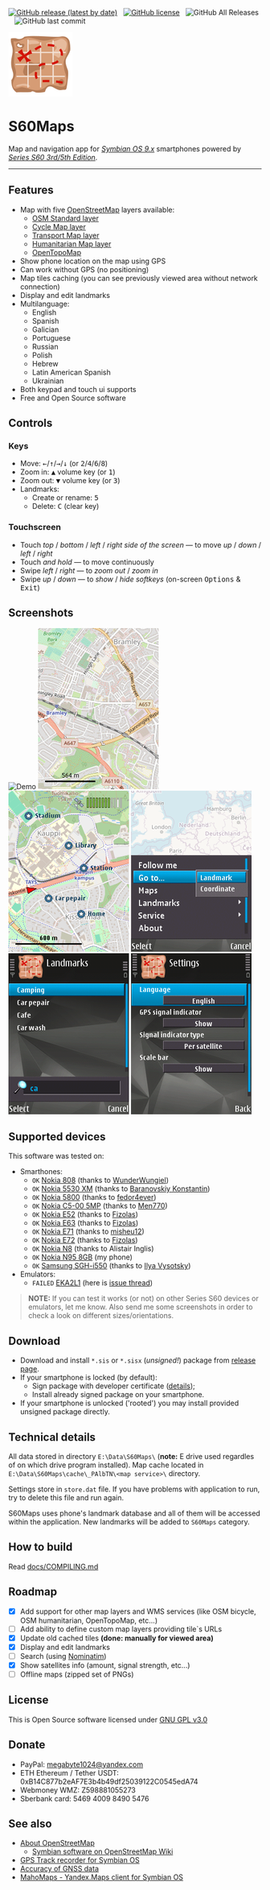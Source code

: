 [![GitHub release (latest by date)](https://img.shields.io/github/v/release/artem78/s60-maps?style=plastic)](https://github.com/artem78/s60-maps/releases/latest)&nbsp;&nbsp;&nbsp;[![GitHub license](https://img.shields.io/github/license/artem78/s60-maps?style=plastic)](https://github.com/artem78/s60-maps/blob/master/LICENSE.txt)&nbsp;&nbsp;&nbsp;![GitHub All Releases](https://img.shields.io/github/downloads/artem78/s60-maps/total?style=plastic)&nbsp;&nbsp;&nbsp;![GitHub last commit](https://img.shields.io/github/last-commit/artem78/s60-maps?style=plastic)

![icon](images/program_logo.png)
# S60Maps

Map and navigation app for [*Symbian OS 9.x*](https://en.wikipedia.org/wiki/Symbian#Version_comparison) smartphones powered by [*Series S60 3rd/5th Edition*](https://en.wikipedia.org/wiki/S60_%28software_platform%29#Versions_and_supported_devices).

----

## Features

- Map with five [OpenStreetMap](https://www.openstreetmap.org/) layers available:
  - [OSM Standard layer](https://wiki.openstreetmap.org/wiki/Standard_tile_layer)
  - [Cycle Map layer](https://wiki.openstreetmap.org/wiki/OpenCycleMap)
  - [Transport Map layer](https://wiki.openstreetmap.org/wiki/Transport_Map)
  - [Humanitarian Map layer](https://wiki.openstreetmap.org/wiki/Humanitarian_map_style)
  - [OpenTopoMap](https://wiki.openstreetmap.org/wiki/OpenTopoMap)
- Show phone location on the map using GPS
- Can work without GPS (no positioning)
- Map tiles caching (you can see previously viewed area without network connection)
- Display and edit landmarks
- Multilanguage:
  - English
  - Spanish
  - Galician
  - Portuguese
  - Russian
  - Polish
  - Hebrew
  - Latin American Spanish
  - Ukrainian
- Both keypad and touch ui supports
- Free and Open Source software

## Controls

### Keys

- Move: <kbd>←</kbd>/<kbd>↑</kbd>/<kbd>→</kbd>/<kbd>↓</kbd> (or <kbd>2</kbd>/<kbd>4</kbd>/<kbd>6</kbd>/<kbd>8</kbd>)
- Zoom in: <kbd>▲</kbd> volume key (or <kbd>1</kbd>)
- Zoom out: <kbd>▼</kbd> volume key (or <kbd>3</kbd>)
- Landmarks:
  - Create or rename: <kbd>5</kbd>
  - Delete: <kbd>C</kbd> (clear key)

### Touchscreen

- Touch *top* / *bottom* / *left* / *right side of the screen* — to move *up* / *down* / *left* / *right*
- Touch *and hold* — to move continuously
- Swipe *left* / *right* — to *zoom out* / *zoom in*
- Swipe *up* / *down* — to *show* / *hide softkeys* (on-screen <kbd>Options</kbd> & <kbd>Exit</kbd>)

## Screenshots

![](images/demo_video.gif "Demo") ![](images/layers.gif "Different map layers") ![](images/position_and_landmarks.png "Main view with landmarks") ![](images/menu.png "Main menu") ![](images/landmarks_list.png "List of landmarks with filter") ![](images/settings.png "Settings window")
## Supported devices

This software was tested on:

- Smarthones:
  - `OK` [Nokia 808](https://en.wikipedia.org/wiki/Nokia_808_PureView) (thanks to [WunderWungiel](https://github.com/WunderWungiel)) 
  - `OK` [Nokia 5530 XM](https://en.wikipedia.org/wiki/Nokia_5530_XpressMusic) (thanks to [Baranovskiy Konstantin](https://github.com/baranovskiykonstantin))
  - `OK` [Nokia 5800](https://en.wikipedia.org/wiki/Nokia_5800_XpressMusic) (thanks to [fedor4ever](https://github.com/fedor4ever))
  - `OK` [Nokia C5-00 5MP](https://en.wikipedia.org/wiki/Nokia_C5-00) (thanks to [Men770](https://github.com/Men770))
  - `OK` [Nokia E52](https://en.wikipedia.org/wiki/Nokia_E52/E55) (thanks to [Fizolas](https://github.com/fizolas))
  - `OK` [Nokia E63](https://en.wikipedia.org/wiki/Nokia_E63) (thanks to [Fizolas](https://github.com/fizolas))
  - `OK` [Nokia E71](https://en.wikipedia.org/wiki/Nokia_E71) (thanks to [misheu12](https://github.com/misheu12))
  - `OK` [Nokia E72](https://en.wikipedia.org/wiki/Nokia_E72) (thanks to [Fizolas](https://github.com/fizolas))
  - `OK` [Nokia N8](https://en.wikipedia.org/wiki/Nokia_N8) (thanks to Alistair Inglis)
  - `OK` [Nokia N95 8GB](https://en.wikipedia.org/wiki/Nokia_N95#Variations) (my phone)
  - `OK` [Samsung SGH-i550](https://www.phonearena.com/phones/Samsung-SGH-i550_id2345) (thanks to [Ilya Vysotsky](https://github.com/Computershik73))
- Emulators:
  - `FAILED` [EKA2L1](https://github.com/EKA2L1/EKA2L1) (here is [issue thread](https://github.com/EKA2L1/EKA2L1/issues/231))

> **NOTE:** If you can test it works (or not) on other Series S60 devices or emulators, let me know. Also send me some screenshots in order to check a look on different sizes/orientations.

## Download

- Download and install `*.sis` or `*.sisx` (*unsigned!*) package from [release page](../../../releases/latest/).
- If your smartphone is locked (by default):
  - Sign package with developer certificate ([details](https://digipassion.com/signing-sissisx-files-for-symbian-s60/));
  - Install already signed package on your smartphone.
- If your smartphone is unlocked ('rooted') you may install provided unsigned package directly.

## Technical details

All data stored in directory `E:\Data\S60Maps\` (**note:** E drive used regardles of on which drive program installed). Map cache located in `E:\Data\S60Maps\cache\_PAlbTN\<map service>\` directory.

Settings store in `store.dat` file. If you have problems with application to run, try to delete this file and run again.

S60Maps uses phone's landmark database and all of them will be accessed within the application. New landmarks will be added to `S60Maps` category.

## How to build

Read [docs/COMPILING.md](/docs/COMPILING.md)

## Roadmap

- [x] Add support for other map layers and WMS services (like OSM bicycle, OSM humanitarian, OpenTopoMap, etc...) 
- [ ] Add ability to define custom map layers providing tile\`s URLs
- [x] Update old cached tiles **(done: manually for viewed area)**
- [x] Display and edit landmarks
- [ ] Search (using [Nominatim](https://nominatim.openstreetmap.org/))
- [x] Show satellites info (amount, signal strength, etc...)
- [ ] Offline maps (zipped set of PNGs)

## License

This is Open Source software licensed under [GNU GPL v3.0](/LICENSE.txt)

## Donate

- PayPal: megabyte1024@yandex.com
- ETH Ethereum / Tether USDT: 0xB14C877b2eAF7E3b4b49df25039122C0545edA74
- Webmoney WMZ: Z598881055273
- Sberbank card: 5469 4009 8490 5476

## See also

- [About OpenStreetMap](https://wiki.openstreetmap.org/wiki/About_OpenStreetMap)
  - [Symbian software on OpenStreetMap Wiki](https://wiki.openstreetmap.org/wiki/Symbian)
- [GPS Track recorder for Symbian OS](https://github.com/artem78/s60-gps-tracker#readme)
- [Accuracy of GNSS data](https://wiki.openstreetmap.org/wiki/Accuracy_of_GNSS_data)
- [MahoMaps - Yandex.Maps client for Symbian OS](https://github.com/mahomaps/mm-v1)
